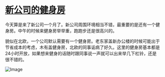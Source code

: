 # [新公司的健身房](https://github.com/cufezhusy/cufezhusy.github.io/issues/18)

今天算是来了新公司一个月了。新公司周围环境相当不错，最重要的是还有一个健身房。中午的时候来健身房举举重，跑跑步还是很高兴的。

貌似在北欧，一个公司默认需要有一个健身房。老东家盖新办公楼的时候可能出于节省成本的考虑，木有盖健身房，北欧的同事诟病了好久。这里的健身房基本都是24小时开放，如果想来健身的话随时跟同事说一声就可以出来举几下杠铃，还是很不错的。


![Image](https://github.com/user-attachments/assets/268e1f58-dd59-4d6a-b794-cab3a9843d76)
